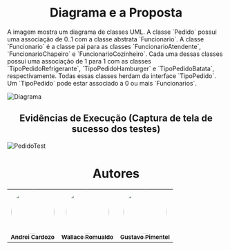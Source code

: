 <h1 align="center">Diagrama e a Proposta</h1>
A imagem mostra um diagrama de classes UML. A classe `Pedido` possui uma associação de 0..1 com a classe abstrata `Funcionario`. A classe `Funcionario` é a classe pai para as classes `FuncionarioAtendente`, `FuncionarioChapeiro` e `FuncionarioCozinheiro`. Cada uma dessas classes possui uma associação de 1 para 1 com as classes `TipoPedidoRefrigerante`, `TipoPedidoHamburger` e `TipoPedidoBatata`, respectivamente. Todas essas classes herdam da interface `TipoPedido`. Um `TipoPedido` pode estar associado a 0 ou mais `Funcionarios`. 

![](./docs/diagram.jpg?raw=true "Diagrama")

<h2 align="center">Evidências de Execução (Captura de tela de sucesso dos testes)</h2>

![PedidoTest](https://github.com/AndreiCardozo/CloningNetflix/assets/67652151/145af0cc-e9b4-441b-93b5-7600709e5921)

<h1 align="center">Autores</h1>

<table align="center">
  <tr>
    <td align="center">
      <a href="https://github.com/AndreiCardozo">
        <img style="border-radius: 50%;" src="https://avatars.githubusercontent.com/u/67652151?v=4" width="100px;" alt=""/><br/><sub><b>Andrei Cardozo</b></sub>
      </a> <br/>
      <a href="https://github.com/AndreiCardozo" title="Andrei Cardozo"></a>
    </td>
      <td align="center">
      <a href="https://github.com/WallaceRomualdoJF">
        <img style="border-radius: 50%;" src="https://avatars.githubusercontent.com/u/67033167?v=4" width="100px;" alt=""/><br/><sub><b>Wallace Romualdo</b></sub>
      </a> <br/>
      <a href="https://github.com/WallaceRomualdoJF" title="Wallace Romualdo"></a>
    </td>
      <td align="center">
      <a href="https://github.com/Gpimentel7">
        <img style="border-radius: 50%;" src="https://avatars.githubusercontent.com/u/50156614?v=4" width="100px;" alt=""/><br/><sub><b>Gustavo Pimentel</b></sub>
      </a> <br/>
      <a href="https://github.com/Gpimentel7" title="Gustavo Pimentel"></a>
    </td>
